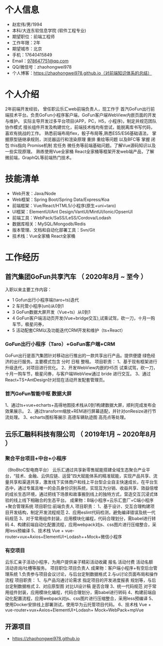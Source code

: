 # 个人信息

 - 赵宏伟/男/1994
 - 本科/大连东软信息学院 (软件工程专业)
 - 期望职位：前端工程师
-  工作年限：2年
 - 期望城市：北京
 - 手机：17640415849
- Email：978647751@qq.com
- QQ/微信号：zhaohongwei978
-   个人博客：https://zhaohongwei978.github.io（对前端知识体系的总结）
# 个人介绍
2年前端开发经验，
曾任职云乐汇web前端负责人，现工作于 首汽GoFun出行前端技术平台。负责GoFun小程序客户端，GoFun客户端WebView内嵌页面的开发与维护。
实际主导开发过多平台项目(APP，PC，H5，小程序)，制定并规范团队协作模式 擅⻓组件开发及构建优化，前端技术栈均有尝试，能脱离库书写代码，喜欢有挑战的工作。
熟悉前端布局flex，骰子布局等,熟悉ES5/ES6基础语法， 掌握原型链继承规则，浏览器运行和渲染原理 重排 重绘等问题 以及BFC等 掌握 闭包 this指向 Promise机制 宏任务 微任务等前端基础问题。了解Vue源码知识以及一些实现原理。
熟练使用Vue全家桶 React全家桶等框架开发web端产品，了解微前端，GraphQL等前端热门技术。
# 技能清单

- Web开发：Java/Node
- Web框架：Spring Boot/Spring Data/Express/Koa
- 前端框架：Vue/React/HTML5/小程序(原生+uni+taro)
- UI框架：ElementUI/Ant Design/VantUI/MintUI/Ionic/OpsenUI
- 前端工具：WebPack/SaSS/LeSS/Cordova/Lodash
- 数据库相关：MySQL/Mongodb/Redis
- 版本管理、文档和自动化部署工具：Svn/Git
- 技术栈：Vue全家桶  React全家桶
      
# 工作经历
## 首汽集团GoFun共享汽车 （ 2020年8月 ~ 至今 ）
入职以来主要工作内容：
- 1 Gofun出行小程序端(taro+ts)迭代
- 2 车托管小程序(uni)从0到1
- 3 GoFun数据大屏开发（Vue+ts）从0到1
- 4 GoFun客户端活动页开发(Vue+bridge交互),试乘试驾，砍一刀，十月一购车节，极星问券，
- 5 活动配套CRM以及功能迭代CRM开发和维护（ts+React）

### GoFun出行小程序（Taro）+GoFun客户端+CRM
GoFun出行是首汽集团针对移动出行推出的一款共享出行产品。提供便捷 绿色经济的出行服务。主要模式包含 分时 日租 整租。
项目职责：
1、基于现有框架进行升级迭代，对项目进行优化。
2、开发WebView内嵌的H5页 试乘试驾，砍一刀，十月一购车节，极星问券，与客户端WebView通过 bride 进行交互。
3、通过React+TS+AntDesign针对现在活动开发配套管理页。

### 首汽GoFun智能中枢 数据大屏
1、通过ts+vue+echarts+高得地图技术栈从0到1构建数据大屏，顺利完成发布会效果展示。
2、通过transform缩放+REM进行屏幕适配，并针对onResize进行节流处理。
3、echarts图标等展示 高德车辆轨迹图 高亮点等处理。

## 云乐汇融科科技有限公司 （ 2019年1月 ~ 2020年8月 ）
### 聚合平台项目+中台+小程序
（BtoBtoC型电商平台）
云乐汇通过共享新零售赋能搭建全域生态聚合产业平台，“技术、金融、云供应链、运营”四大赋能体系的精准赋能，实现产品共享、流量共享和渠道共享，激发线下实体商户和线上平台型企业自主快速成长，在平台生态中，通过专属且唯一的会员身份识别系统，实现互为分销、收益共享、效益倍增的成长生态环境，通过把线下场景和故事搬到线上的独特方式，营造交互沉浸式体验的线上线下相融合的生态平台。
成果物：B端小程序+云乐汇壹厂+C端小程序+聚合管理系统
项目职位:前端负责人
项目职责：
1、基于设计、交互合理构建项目开发结构，制定开发流程规范
2、应用eslint代码检测，避免编译错误及统一代码规范
3、对于常用组件封装，应用模块化编程，代码合理划分，需babel进行转码
4、构建前端自动化配置流程，应用webpack对js、css图片进行压缩整合，采用less预编译
5、技术栈 Vue + vue-router+vux+Axios+ElementUI+Lodash++Mock+微信小程序


### 有空项目
云乐汇亲子活动小程序，为用户提供亲子精彩活动收藏 报名 活动付费 活动名额 活动咨询/吐槽等服务。
项目职位:项目负责人
成果物：客户端小程序+有空后台管理系统
1.负责参与项目会议讨论，与后台定制数据格式
2.与ui讨论页面布局和操作流程
项目职责：
1、与产品沟通讨论需求 指定项目的开发进度报表 规划等，与后台定制数据格式
2、对应原型图 对比UI设计稿 是否合理
3、统一代码规范 对于常用组件封装，应用模块化编程，代码合理划分，需babel进行转码
4、构建前端自动化配置流程，应用webpack对js、css图片进行压缩整合，采用less预编译
5、使用Docker安排线上部署测试，使用华为云托管项目代码。
6、技术栈 Vue + vue-router+vux+Axios+ElementUI+Lodash+  Mock+WebPack+mpVue


## 开源项目
- https://zhaohongwei978.github.io
